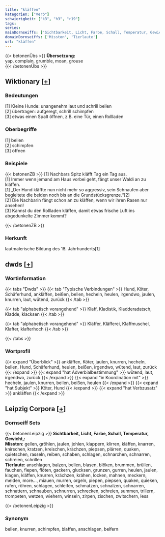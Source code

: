 ```yaml
---
title: "kläffen"
kategorien: ["Verb"]
schwierigkeit: ["k3", "h3", "r19"]
tags:
series:
mainDornseiffs: ['Sichtbarkeit, Licht, Farbe, Schall, Temperatur, Gewicht,']
domainDornseiffs: ['Misston', 'Tierlaute']
url: "kläffen"
---
```


{{< betonenÜbs >}}
**Übersetzung:**  
yap, complain, grumble, moan, grouse  
{{< /betonenÜbs >}}

## Wiktionary [[+](https://de.wiktionary.org/wiki/kläffen)]

### Bedeutungen
[1] Kleine Hunde: unangenehm laut und schrill bellen  
[2] übertragen: aufgeregt, schrill schimpfen  
[3] etwas einen Spalt öffnen, z.B. eine Tür, einen Rollladen  

### Oberbegriffe
[1] bellen  
[2] schimpfen  
[3] öffnen  

### Beispiele
{{< betonenZB >}}
[1] Nachbars Spitz kläfft Tag ein Tag aus.  
[1] Immer wenn jemand am Haus vorbei geht, fängt unser Waldi an zu kläffen.  
[1] „Der Hund kläffte nun nicht mehr so aggressiv, sein Schnaufen aber begleitete die beiden noch bis an die Grundstücksgrenze.“[2]  
[2] Die Nachbarin fängt schon an zu kläffen, wenn wir ihren Rasen nur ansehen!  
[3] Kannst du den Rollladen kläffen, damit etwas frische Luft ins abgedunkelte Zimmer kommt?  

{{< /betonenZB >}}
### Herkunft
lautmalerische Bildung des 18. Jahrhunderts[1]  



## dwds [[+](https://www.dwds.de/wb/kläffen)]

### Wortinformation
{{< tabs "Dwds" >}}
{{< tab "Typische Verbindungen" >}}
Hund, Köter, Schäferhund, ankläffen, beißen, bellen, hecheln, heulen, irgendwo, jaulen, knurren, laut, wütend, zurück
{{< /tab >}}

{{< tab "alphabetisch vorangehend" >}}
Klaff, Kladistik, Kladderadatsch, Kladde, klacksen
{{< /tab >}}

{{< tab "alphabetisch vorangehend" >}}
Kläffer, Kläfferei, Klaffmuschel, Klafter, klafterhoch
{{< /tab >}}

{{< /tabs >}}

### Wortprofil
{{< expand "Überblick" >}} ankläffen, Köter, jaulen, knurren, hecheln, bellen, Hund, Schäferhund, heulen, beißen, irgendwo, wütend, laut, zurück {{< /expand >}}
{{< expand "hat Adverbialbestimmung" >}} wütend, laut, irgendwo, zurück {{< /expand >}}
{{< expand "in Koordination mit" >}} hecheln, jaulen, knurren, bellen, beißen, heulen {{< /expand >}}
{{< expand "hat Subjekt" >}} Köter, Hund {{< /expand >}}
{{< expand "hat Verbzusatz" >}} ankläffen {{< /expand >}}

## Leipzig Corpora [[+](https://corpora.uni-leipzig.de/en/res?word=kläffen&corpusId=deu_newscrawl-public_2018)]

### Dornseiff Sets
{{< betonenLeipzig >}}
**Sichtbarkeit, Licht, Farbe, Schall, Temperatur, Gewicht,:**  
**Misston:** gellen, gröhlen, jaulen, johlen, klappern, klirren, kläffen, knarren, knirschen, kratzen, kreischen, krächzen, piepsen, plärren, quaken, quietschen, rasseln, reiben, schaben, schlagen, schnarchen, schnarren, schreien, schrillen  
**Tierlaute:** anschlagen, balzen, bellen, blasen, blöken, brummen, brüllen, fauchen, fiepen, flöten, gackern, glucksen, grunzen, gurren, heulen, jaulen, klagen, kläffen, knurren, krächzen, krähen, locken, mahnen, meckern, melden, more..., miauen, murren, orgeln, piepen, piepsen, quaken, quieken, rufen, röhren, schlagen, schleifen, schmatzen, schnalzen, schnarren, schnattern, schnauben, schnurren, schrecken, schreien, summen, trillern, trompeten, wetzen, wiehern, winseln, zirpen, zischen, zwitschern, less  

{{< /betonenLeipzig >}}

### Synonym
bellen, knurren, schimpfen, blaffen, anschlagen, belfern

